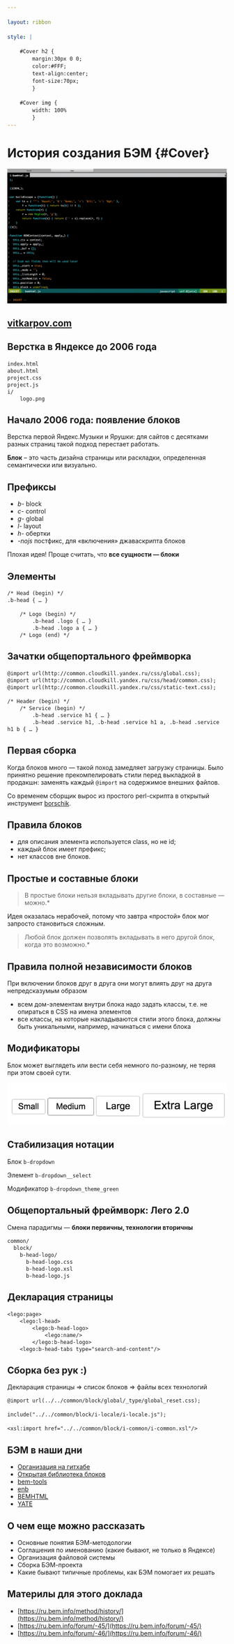 ```yaml
---

layout: ribbon

style: |

    #Cover h2 {
        margin:30px 0 0;
        color:#FFF;
        text-align:center;
        font-size:70px;
        }

    #Cover img {
        width: 100%
        }
---
```


# История создания БЭМ {#Cover}

![](pictures/cover.png)

## **[vitkarpov.com](http://vitkarpov.com)**

## Верстка в Яндексе до 2006 года

    index.html
    about.html
    project.css
    project.js
    i/
        logo.png


## Начало 2006 года: появление блоков

Верстка первой Яндекс.Музыки и Ярушки: для сайтов с десятками разных страниц такой подход перестает работать.

**Блок** – это часть дизайна страницы или раскладки, определенная семантически или визуально.

## Префиксы

- *b-* block
- *с-* control
- *g-* global
- *l-* layout
- *h-* обертки
- *-nojs* постфикс, для «включения» джаваскрипта блоков

Плохая идея! Проще считать, что **все сущности — блоки**

## Элементы

    /* Head (begin) */
    .b-head { … }

        /* Logo (begin) */
            .b-head .logo { … }
            .b-head .logo a { … }
        /* Logo (end) */

## Зачатки общепортального фреймворка

    @import url(http://common.cloudkill.yandex.ru/css/global.css);
    @import url(http://common.cloudkill.yandex.ru/css/head/common.css);
    @import url(http://common.cloudkill.yandex.ru/css/static-text.css);

    /* Header (begin) */
        /* Service (begin) */
            .b-head .service h1 { … }
            .b-head .service h1, .b-head .service h1 a, .b-head .service h1 b { … }

## Первая сборка

Когда блоков много — такой поход замедляет загрузку страницы. Было принятно решение прекомпелировать стили перед выкладкой в продакшн: заменять каждый `@import` на содержимое внешних файлов.

Со временем сборщик вырос из простого perl-скрипта в открытый инструмент [borschik](https://ru.bem.info/tools/optimizers/borschik/).

## Правила блоков

- для описания элемента используется class, но не id;
- каждый блок имеет префикс;
- нет классов вне блоков.

## Простые и составные блоки

> В простые блоки нельзя вкладывать другие блоки, в составные — можно.*

Идея оказалась нерабочей, потому что завтра «простой» блок мог запросто становиться сложным.

> Любой блок должен позволять вкладывать в него другой блок, когда это возможно.*

## Правила полной независимости блоков

При включении блоков друг в друга они могут влиять друг на друга непредсказумым образом

- всем дом-элементам внутри блока надо задать классы, т.е. не опираться в CSS на имена элементов
- все классы, на которые накладываются стили этого блока, должны быть уникальными, например, начинаться с имени блока

## Модификаторы

Блок может выглядеть или вести себя немного по-разному, не теряя при этом своей сути.

![](pictures/buttons.png)

## Стабилизация нотации

Блок `b-dropdown`

Элемент `b-dropdown__select`

Модификатор `b-dropdown_theme_green`

## Общепортальный фреймворк: Лего 2.0

Смена парадигмы — **блоки первичны, технологии вторичны**

    common/
      block/
        b-head-logo/
          b-head-logo.css
          b-head-logo.xsl
          b-head-logo.js

## Декларация страницы

    <lego:page>
        <lego:l-head>
            <lego:b-head-logo>
                <lego:name/>
            </lego:b-head-logo>
        <lego:b-head-tabs type="search-and-content"/>

## Сборка без рук :)

Декларация страницы => список блоков => файлы всех технологий

    @import url(../../common/block/global/_type/global_reset.css);

    include("../../common/block/i-locale/i-locale.js");

    <xsl:import href="../../common/block/i-common/i-common.xsl"/>


## БЭМ в наши дни

- [Организация на гитхабе](https://github.com/bem)
- [Открытая библиотека блоков](https://ru.bem.info/libs/bem-bl/dev/)
- [bem-tools](https://ru.bem.info/tools/bem/bem-tools/)
- [enb](https://github.com/enb-make/enb)
- [BEMHTML](https://ru.bem.info/technology/bemhtml/v2/intro/)
- [YATE](https://github.com/pasaran/yate)

## О чем еще можно рассказать

- Основные понятия БЭМ-методологии
- Соглашения по именованию (какие бывают, не только в Яндексе)
- Организация файловой системы
- Сборка БЭМ-проекта
- Какие бывают типичные проблемы, как БЭМ помогает их решать

## Материлы для этого доклада

- [https://ru.bem.info/method/history/](https://ru.bem.info/method/history/)
- [https://ru.bem.info/forum/-45/](https://ru.bem.info/forum/-45/)
- [https://ru.bem.info/forum/-46/](https://ru.bem.info/forum/-46/)
